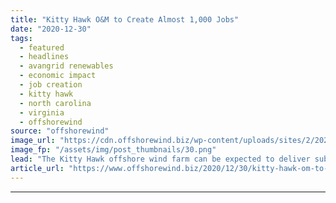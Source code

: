 ```yaml
---
title: "Kitty Hawk O&M to Create Almost 1,000 Jobs"
date: "2020-12-30"
tags: 
  - featured
  - headlines
  - avangrid renewables
  - economic impact
  - job creation
  - kitty hawk
  - north carolina
  - virginia
  - offshorewind
source: "offshorewind"
image_url: "https://cdn.offshorewind.biz/wp-content/uploads/sites/2/2020/12/30130003/Kitty-Hawk_Avangrid-Renewables.png"
image_fp: "/assets/img/post_thumbnails/30.png"
lead: "The Kitty Hawk offshore wind farm can be expected to deliver substantial economic growth"
article_url: "https://www.offshorewind.biz/2020/12/30/kitty-hawk-om-to-create-almost-1000-jobs/"
---
```


---
